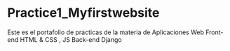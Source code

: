 # Practice1_Myfirstwebsite

Este es el portafolio de practicas de la materia de Aplicaciones Web 
Front-end HTML & CSS , JS
Back-end Django
